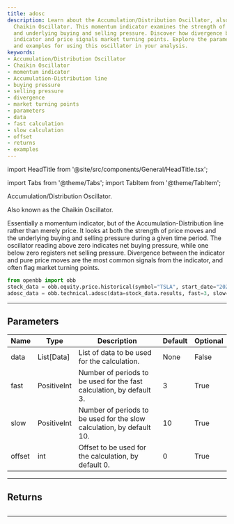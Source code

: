 ```yaml
---
title: adosc
description: Learn about the Accumulation/Distribution Oscillator, also known as the
  Chaikin Oscillator. This momentum indicator examines the strength of price moves
  and underlying buying and selling pressure. Discover how divergence between the
  indicator and price signals market turning points. Explore the parameters, data,
  and examples for using this oscillator in your analysis.
keywords:
- Accumulation/Distribution Oscillator
- Chaikin Oscillator
- momentum indicator
- Accumulation-Distribution line
- buying pressure
- selling pressure
- divergence
- market turning points
- parameters
- data
- fast calculation
- slow calculation
- offset
- returns
- examples
---
```


import HeadTitle from '@site/src/components/General/HeadTitle.tsx';

<HeadTitle title="technical /adosc - Reference | OpenBB Platform Docs" />

<!-- markdownlint-disable MD012 MD031 MD033 -->

import Tabs from '@theme/Tabs';
import TabItem from '@theme/TabItem';

Accumulation/Distribution Oscillator.

Also known as the Chaikin Oscillator.

Essentially a momentum indicator, but of the Accumulation-Distribution line
rather than merely price. It looks at both the strength of price moves and the
underlying buying and selling pressure during a given time period. The oscillator
reading above zero indicates net buying pressure, while one below zero registers
net selling pressure. Divergence between the indicator and pure price moves are
the most common signals from the indicator, and often flag market turning points.
```python
from openbb import obb
stock_data = obb.equity.price.historical(symbol="TSLA", start_date="2023-01-01", provider="fmp")
adosc_data = obb.technical.adosc(data=stock_data.results, fast=3, slow=10, offset=0)
```


---

## Parameters

<Tabs>
<TabItem value="standard" label="Standard">

| Name | Type | Description | Default | Optional |
| ---- | ---- | ----------- | ------- | -------- |
| data | List[Data] | List of data to be used for the calculation. | None | False |
| fast | PositiveInt | Number of periods to be used for the fast calculation, by default 3. | 3 | True |
| slow | PositiveInt | Number of periods to be used for the slow calculation, by default 10. | 10 | True |
| offset | int | Offset to be used for the calculation, by default 0. | 0 | True |
</TabItem>

</Tabs>

---

## Returns

```python wordwrap

```

---

